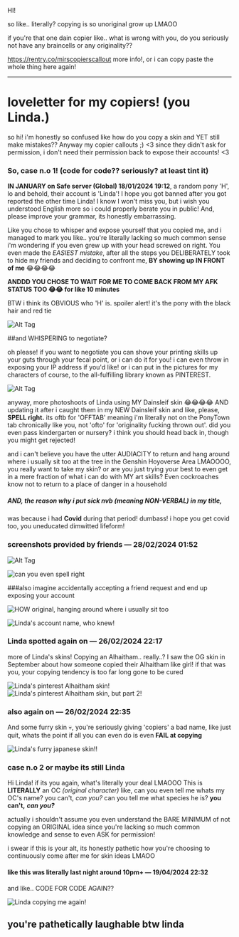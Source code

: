 HI!

so like.. literally? copying is so unoriginal grow up LMAOO

if you're that one dain copier like.. what is wrong with you, do you seriously not have any braincells or any originality??

https://rentry.co/mirscopierscallout
more info!, or i can copy paste the whole thing here again!

-----

# loveletter for my copiers! (you Linda.)

 so hi! i'm honestly so confused like how do you copy a skin and YET still make mistakes?? Anyway my copier callouts ;) <3
since they didn't ask for permission, i don't need their permission back to expose their accounts! <3

### So, case n.o 1! (code for code?? seriously? at least tint it)

**IN JANUARY on Safe server (Global) 18/01/2024 19:12**, a random pony 'H', lo and behold, their account is 'Linda'! I hope you got banned after you got reported the other time Linda! I know I won't miss you, but i wish you understood English more so i could properly berate you in public! And, please improve your grammar, its honestly embarrassing.

Like you chose to whisper and expose yourself that you copied me, and i managed to mark you like.. you're literally lacking so much common sense i'm wondering if you even grew up with your head screwed on right. You even made the *EASIEST mistake*, after all the steps you DELIBERATELY took to hide my friends and deciding to confront me, **BY showing up IN FRONT of me** 😂😂😂😂

**ANDDD YOU CHOSE TO WAIT FOR ME TO COME BACK FROM MY AFK STATUS TOO 😂😂 for like 10 minutes**

BTW i think its OBVIOUS who 'H' is. spoiler alert! it's the pony with the black hair and red tie

![Alt Tag](https://cdn.discordapp.com/attachments/1200784385121730601/1211949572100988948/image.png?ex=6653983e&is=665246be&hm=f6c08b72ed2063af9a9a30fb5b9a6b8c9d77941c2b5256b2151ae21bbb221ee8&)

##and WHISPERING to negotiate?

oh please! if you want to negotiate you can shove your printing skills up your guts through your fecal point, or i can do it for you! i can even throw in exposing your IP address if you'd like! or i can put in the pictures for my characters of course, to the all-fulfilling library known as PINTEREST.

![Alt Tag](https://cdn.discordapp.com/attachments/1200784385121730601/1211949571287158824/image.png?ex=6653983e&is=665246be&hm=31cee6b5c17dcac57b69a34128922f5b506e460e1059a96373accdd36597e95d&)

anyway, more photoshoots of Linda using MY Dainsleif skin 😂😂😂😂 AND updating it after i caught them in my NEW Dainsleif skin
and like, please, **SPELL right.** its oftb for 'OFFTAB' meaning i'm literally not on the PonyTown tab chronically like you, not 'ofto' for 'originality fucking thrown out'. did you even pass kindergarten or nursery? i think you should head back in, though you might get rejected!

and i can't believe you have the utter AUDIACITY to return and hang around where i usually sit too at the tree in the Genshin Hoyoverse Area LMAOOOO, you really want to take my skin? or are you just trying your best to even get in a mere fraction of what i can do with MY art skills?
Even cockroaches know not to return to a place of danger in a household

##### AND, the reason why i put sick nvb (meaning NON-VERBAL) in my title,
was because i had **Covid** during that period! dumbass! i hope you get covid too, you uneducated dimwitted lifeform!

### screenshots provided by friends — 28/02/2024 01:52
![Alt Tag](https://cdn.discordapp.com/attachments/1200784385121730601/1231217677956288572/image.png?ex=6653d191&is=66528011&hm=7055d97ac2654f3c81712073a2f8fccb09ebfa925a55d0687ab06427a61ccf28&)

![can you even spell right](https://cdn.discordapp.com/attachments/1200784385121730601/1211949858622152734/image.png?ex=66539883&is=66524703&hm=171afd86c69b83b5dff282f1c55c6fe925ee83dfde119ec5709f6e277a988a9d&)

###also imagine accidentally accepting a friend request and end up exposing your account

![HOW original, hanging around where i usually sit too ](https://cdn.discordapp.com/attachments/1200784385121730601/1231217677759152168/image.png?ex=6653d191&is=66528011&hm=9444ed407db6789000c024adbad178d088fc59fc5573cc74f6eff82908d45f6e&)

![Linda's account name, who knew!](https://cdn.discordapp.com/attachments/1200784385121730601/1211949951949479986/image.png?ex=66539899&is=66524719&hm=0fb18ff29971075fff7abf617408dea656211d2082a1b6ba60f94c7faff1f63f&)

### Linda spotted again on  — 26/02/2024 22:17
more of Linda's skins!
Copying an Alhaitham.. really..? I saw the OG skin in September about how someone copied their Alhaitham like girl! if that was you, your copying tendency is too far long gone to be cured

![Linda's pinterest Alhaitham skin!](https://cdn.discordapp.com/attachments/1200784385121730601/1231217677264228403/image.png?ex=6653d191&is=66528011&hm=9f46cb0f51efd771d95cbe19602d861ad80d9105d5f04ae98f61635f99182504&)
![Linda's pinterest Alhaitham skin, but part 2!](https://cdn.discordapp.com/attachments/1200784385121730601/1231217677503172728/image.png?ex=6653d191&is=66528011&hm=b16964faaab29b91b8f768ddd7d240e192c87ca8d142fd0ff0fa601e81792ddb&)

### also again on — 26/02/2024 22:35
And some furry skin :skull:, you're seriously giving 'copiers' a bad name, like just quit, whats the point if all you can even do is even **FAIL at copying**

![Linda's furry japanese skin!!](https://cdn.discordapp.com/attachments/1200784385121730601/1211950593904476200/image.png?ex=66539932&is=665247b2&hm=2a7effa10096a2a1597a2a67059197b960c342e3ecbfc0e6d58fb65fc0580112&) 

### case n.o 2 or maybe its still Linda

Hi Linda! if its you again, what's literally your deal LMAOOO
This is **LITERALLY** an OC *(original character)* like, can you even tell me whats my OC's name? you can't, *can you?* can you tell me what species he is? **you can't,** ***can you?***

actually i shouldn't assume you even understand the BARE MINIMUM of not copying an ORIGINAL idea since you're lacking so much common knowledge and sense to even ASK for permission!

i swear if this is your alt, its honestly pathetic how you're choosing to continuously come after me for skin ideas LMAOO

#### like this was literally last night around 10pm+   — 19/04/2024 22:32

and like.. CODE FOR CODE AGAIN??

![Linda copying me again!](https://cdn.discordapp.com/attachments/1200784385121730601/1231217678358806598/Screenshot_2024-04-19-23-10-55-33.png?ex=6653d191&is=66528011&hm=f4c056e9c937b5e741af5869feb9f94d76ed0174e508596ee6c1d6103112862a&)

## you're pathetically laughable btw linda
